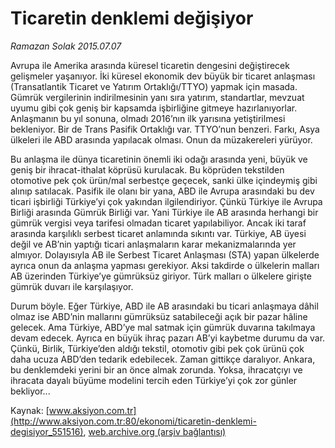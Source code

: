 # Ticaretin denklemi değişiyor

*Ramazan Solak 2015.07.07*

<div class="pNewsDetailMainContent" itemprop="articleBody">
 <p>
  Avrupa ile Amerika arasında küresel ticaretin dengesini değiştirecek gelişmeler yaşanıyor. İki küresel ekonomik dev büyük bir ticaret anlaşması (Transatlantik Ticaret ve Yatırım Ortaklığı/TTYO) yapmak için masada. Gümrük vergilerinin indirilmesinin yanı sıra yatırım, standartlar, mevzuat uyumu gibi çok geniş bir kapsamda işbirliğine gitmeye hazırlanıyorlar. Anlaşmanın bu yıl sonuna, olmadı 2016’nın ilk yarısına yetiştirilmesi bekleniyor. Bir de Trans Pasifik Ortaklığı var. TTYO’nun benzeri. Farkı, Asya ülkeleri ile ABD arasında yapılacak olması. Onun da müzakereleri yürüyor.
 </p>
 <p>
  Bu anlaşma ile dünya ticaretinin önemli iki odağı arasında yeni, büyük ve geniş bir ihracat-ithalat köprüsü kurulacak. Bu köprüden tekstilden otomotive pek çok ürün/mal serbestçe geçecek, sanki ülke içindeymiş gibi alınıp satılacak. Pasifik ile olanı bir yana, ABD ile Avrupa arasındaki bu dev ticari işbirliği Türkiye’yi çok yakından ilgilendiriyor. Çünkü Türkiye ile Avrupa Birliği arasında Gümrük Birliği var. Yani Türkiye ile AB arasında herhangi bir gümrük vergisi veya tarifesi olmadan ticaret yapılabiliyor. Ancak iki taraf arasında karşılıklı serbest ticaret anlamında sıkıntı var. Türkiye, AB üyesi değil ve AB’nin yaptığı ticari anlaşmaların karar mekanizmalarında yer almıyor. Dolayısıyla AB ile Serbest Ticaret Anlaşması (STA) yapan ülkelerde ayrıca onun da anlaşma yapması gerekiyor. Aksi takdirde o ülkelerin malları AB üzerinden Türkiye’ye gümrüksüz giriyor. Türk malları o ülkelere girişte gümrük duvarı ile karşılaşıyor.
 </p>
 <p>
  Durum böyle. Eğer Türkiye, ABD ile AB arasındaki bu ticari anlaşmaya dâhil olmaz ise ABD’nin mallarını gümrüksüz satabileceği açık bir pazar hâline gelecek. Ama Türkiye, ABD’ye mal satmak için gümrük duvarına takılmaya devam edecek. Ayrıca en büyük ihraç pazarı AB’yi kaybetme durumu da var. Çünkü, Birlik, Türkiye’den aldığı tekstil, otomotiv gibi pek çok ürünü çok daha ucuza ABD’den tedarik edebilecek. Zaman gittikçe daralıyor. Ankara, bu denklemdeki yerini bir an önce almak zorunda. Yoksa, ihracatçıyı ve ihracata dayalı büyüme modelini tercih eden Türkiye’yi çok zor günler bekliyor...
 </p>
</div>


Kaynak: [www.aksiyon.com.tr](http://www.aksiyon.com.tr:80/ekonomi/ticaretin-denklemi-degisiyor_551516), [web.archive.org (arşiv bağlantısı)](http://web.archive.org/web/20150711075608/http://www.aksiyon.com.tr:80/ekonomi/ticaretin-denklemi-degisiyor_551516)
